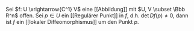 Sei $f: U \xrightarrow{C^1} V$ eine [[Abbildung]] mit $U, V \subset \Bbb R^n$ offen. Sei $p \in U$ ein [[Regulärer Punkt]] in $f$, d.h. $\det Df(p) \neq 0$, dann ist $f$ ein [[lokaler Diffeomorphismus]] um den Punkt $p$.